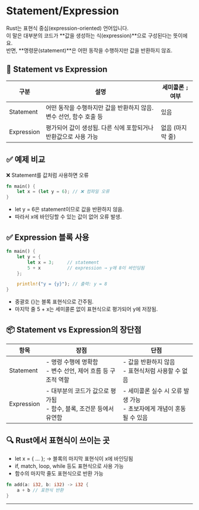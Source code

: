 # Statement/Expression

Rust는 표현식 중심(expression-oriented) 언어입니다.  
이 말은 대부분의 코드가 **값을 생성하는 식(expression)**으로 구성된다는 뜻이에요.  
반면, **명령문(statement)**은 어떤 동작을 수행하지만 값을 반환하지 않죠.

## 🧠 Statement vs Expression

| 구분        | 설명                                                                 | 세미콜론 `;` 여부 |
|-------------|----------------------------------------------------------------------|-------------------|
| Statement   | 어떤 동작을 수행하지만 값을 반환하지 않음. 변수 선언, 함수 호출 등     | 있음              |
| Expression  | 평가되어 값이 생성됨. 다른 식에 포함되거나 반환값으로 사용 가능         | 없음 (마지막 줄) |



## ✅ 예제 비교
❌ Statement를 값처럼 사용하면 오류
```rust
fn main() {
    let x = (let y = 6); // ❌ 컴파일 오류
}
```        

- let y = 6은 statement이므로 값을 반환하지 않음.
- 따라서 x에 바인딩할 수 있는 값이 없어 오류 발생.

## ✅ Expression 블록 사용
```rust
fn main() {
    let y = {
        let x = 3;     // statement
        5 + x          // expression → y에 8이 바인딩됨
    };

    println!("y = {y}"); // 출력: y = 8
}
```


- 중괄호 {}는 블록 표현식으로 간주됨.
- 마지막 줄 5 + x는 세미콜론 없이 표현식으로 평가되어 y에 저장됨.

## 📦 Statement vs Expression의 장단점

| 항목       | 장점                                                                 | 단점                                                                 |
|------------|----------------------------------------------------------------------|----------------------------------------------------------------------|
| Statement  | - 명령 수행에 명확함<br>- 변수 선언, 제어 흐름 등 구조적 역할        | - 값을 반환하지 않음<br>- 표현식처럼 사용할 수 없음                  |
| Expression | - 대부분의 코드가 값으로 평가됨<br>- 함수, 블록, 조건문 등에서 유연함 | - 세미콜론 실수 시 오류 발생 가능<br>- 초보자에게 개념이 혼동될 수 있음 |


## 🔍 Rust에서 표현식이 쓰이는 곳
- let x = { ... }; → 블록의 마지막 표현식이 x에 바인딩됨
- if, match, loop, while 등도 표현식으로 사용 가능
- 함수의 마지막 줄도 표현식으로 반환 가능
```rust
fn add(a: i32, b: i32) -> i32 {
    a + b // 표현식 반환
}
```
---





